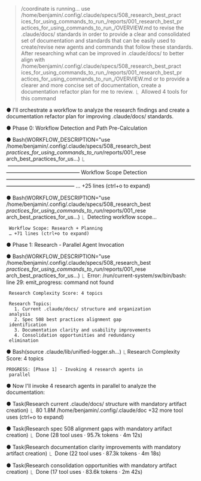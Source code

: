 > /coordinate is running… use 
/home/benjamin/.config/.claude/specs/508_research_best_pract
ices_for_using_commands_to_run_/reports/001_research_best_pr
actices_for_using_commands_to_run_/OVERVIEW.md to revise the
 .claude/docs/ standards in order to provide a clear and 
consolidated set of documentation and standards that can be 
easily used to create/revise new agents and commands that 
follow these standards. After researching what can be 
improved in .claude/docs/ to better align with 
/home/benjamin/.config/.claude/specs/508_research_best_pract
ices_for_using_commands_to_run_/reports/001_research_best_pr
actices_for_using_commands_to_run_/OVERVIEW.md or to provide
 a clearer and more concise set of documentation, create a 
documentation refactor plan for me to review. 
  ⎿  Allowed 4 tools for this command

● I'll orchestrate a workflow to analyze the research
  findings and create a documentation refactor plan for
  improving .claude/docs/ standards.

● Phase 0: Workflow Detection and Path Pre-Calculation

● Bash(WORKFLOW_DESCRIPTION="use
      /home/benjamin/.config/.claude/specs/508_research_best
      _practices_for_using_commands_to_run_/reports/001_rese
      arch_best_practices_for_us…)
  ⎿  ━━━━━━━━━━━━━━━━━━━━━━━━━━━━━━━━━━━━━━━━━━━━━━━━━
     Workflow Scope Detection
     ━━━━━━━━━━━━━━━━━━━━━━━━━━━━━━━━━━━━━━━━━━━━━━━━━
     … +25 lines (ctrl+o to expand)

● Bash(WORKFLOW_DESCRIPTION="use
      /home/benjamin/.config/.claude/specs/508_research_best
      _practices_for_using_commands_to_run_/reports/001_rese
      arch_best_practices_for_us…)
  ⎿  Detecting workflow scope...        

     Workflow Scope: Research + Planning
     … +71 lines (ctrl+o to expand)

● Phase 1: Research - Parallel Agent Invocation

● Bash(WORKFLOW_DESCRIPTION="use
      /home/benjamin/.config/.claude/specs/508_research_best
      _practices_for_using_commands_to_run_/reports/001_rese
      arch_best_practices_for_us…)
  ⎿  Error: /run/current-system/sw/bin/bash: line 29: 
     emit_progress: command not found

     Research Complexity Score: 4 topics

     Research Topics:
       1. Current .claude/docs/ structure and organization 
     analysis
       2. Spec 508 best practices alignment gap 
     identification
       3. Documentation clarity and usability improvements
       4. Consolidation opportunities and redundancy 
     elimination

● Bash(source .claude/lib/unified-logger.sh…)
  ⎿ Research Complexity Score: 4 topics                

    PROGRESS: [Phase 1] - Invoking 4 research agents in
     parallel


● Now I'll invoke 4 research agents in parallel to
  analyze the documentation:

● Task(Research current .claude/docs/ structure with mandatory artifact
      creation)
  ⎿  80
     1.8M       /home/benjamin/.config/.claude/doc
     +32 more tool uses (ctrl+o to expand)

● Task(Research spec 508 alignment gaps with mandatory artifact creation)
  ⎿  Done (28 tool uses · 95.7k tokens · 4m 12s)                      

● Task(Research documentation clarity improvements with mandatory artifact
      creation)
  ⎿  Done (22 tool uses · 87.3k tokens · 4m 18s)                      

● Task(Research consolidation opportunities with mandatory artifact
      creation)
  ⎿  Done (17 tool uses · 83.6k tokens · 2m 42s)                      
